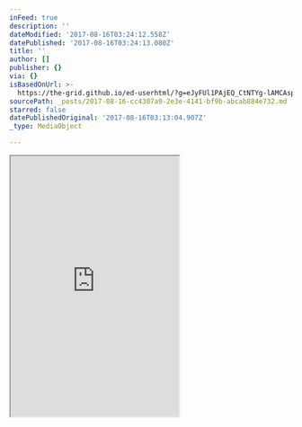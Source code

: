 ```yaml
---
inFeed: true
description: ''
dateModified: '2017-08-16T03:24:12.558Z'
datePublished: '2017-08-16T03:24:13.080Z'
title: ''
author: []
publisher: {}
via: {}
isBasedOnUrl: >-
  https://the-grid.github.io/ed-userhtml/?g=eJyFUl1PAjEQ_CtNTYg-lAMCAsphoibG-KAJ8ZmU3gLFu2vT3ePj39v74HKg6EvTzuxOdyY7ifSWqVgihhzUTkesOMVMp6sYPpyJMkVi27sAi4VxETi41CYUpNTgK-b0JUbjcac_HIw40wQJKmOhuNHBQsjXRPYuCFCtIZFt41ZB1cdZJEkKLP4UthLTUchrwekk95dredqGXCdyBR4NPFxyTe-CNMXAG_WpTPxbGW8ipZC_JtYg6kUM7EW7uHW173R6w3tkbxpR5vDsS6cn-n_5eF8uwZ2bLj82OYX8lxkrn4_O7BCcf2oF7Ej5e3P8Cqjn73aOmdldWS1ioyRpk4Z8kRGZ9EdkRdlT5hyk6tDQ-pw910abZzFwhmSOTmwuj_wSL6OIzEKuzsRQOW2JldER7CnYyK0sUc7QqTJQ9IlKa9tFAG1lkqAsaW_wodsdD267_X4rtzy3saSlcUlY7ksV43zb857W0iF4TxktRb40lcg_U0z31SJe39Qd37qYLUs
sourcePath: _posts/2017-08-16-cc4307a9-2e3e-4141-bf9b-abcab884e732.md
starred: false
datePublishedOriginal: '2017-08-16T03:13:04.907Z'
_type: MediaObject

---
```

<iframe src="https://the-grid.github.io/ed-userhtml/?g=eJyFUl1PAjEQ_CtNTYg-lAMCAsphoibG-KAJ8ZmU3gLFu2vT3ePj39v74HKg6EvTzuxOdyY7ifSWqVgihhzUTkesOMVMp6sYPpyJMkVi27sAi4VxETi41CYUpNTgK-b0JUbjcac_HIw40wQJKmOhuNHBQsjXRPYuCFCtIZFt41ZB1cdZJEkKLP4UthLTUchrwekk95dredqGXCdyBR4NPFxyTe-CNMXAG_WpTPxbGW8ipZC_JtYg6kUM7EW7uHW173R6w3tkbxpR5vDsS6cn-n_5eF8uwZ2bLj82OYX8lxkrn4_O7BCcf2oF7Ej5e3P8Cqjn73aOmdldWS1ioyRpk4Z8kRGZ9EdkRdlT5hyk6tDQ-pw910abZzFwhmSOTmwuj_wSL6OIzEKuzsRQOW2JldER7CnYyK0sUc7QqTJQ9IlKa9tFAG1lkqAsaW_wodsdD267_X4rtzy3saSlcUlY7ksV43zb857W0iF4TxktRb40lcg_U0z31SJe39Qd37qYLUs" height="464" style=""></iframe>